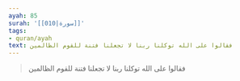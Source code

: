 ```yaml
---
ayah: 85
surah: '[[010|سورة]]'
tags:
- quran/ayah
text: فقالوا على الله توكلنا ربنا لا تجعلنا فتنة للقوم الظالمين
---
```

> فقالوا على الله توكلنا ربنا لا تجعلنا فتنة للقوم الظالمين
